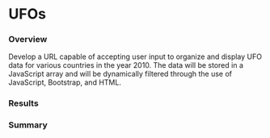 # UFOs

### Overview
Develop a URL capable of accepting user input to organize and display UFO data for various countries in the year 2010.  The data will be stored in a JavaScript array and will be dynamically filtered through the use of JavaScript, Bootstrap, and HTML.

### Results




### Summary
